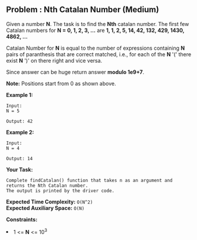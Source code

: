 ## Problem : Nth Catalan Number (Medium)
Given a number **N**. The task is to find the **Nth** catalan number.
The first few Catalan numbers for **N = 0, 1, 2, 3, …** are **1, 1, 2, 5, 14, 42, 132, 429, 1430, 4862, …**

Catalan Number for **N** is equal to the number of expressions containing **N** pairs of paranthesis that are correct matched, i.e., for each of the **N** '(' there exist **N** ')' on there right and vice versa.

Since answer can be huge return answer **modulo 1e9+7**.

**Note:** Positions start from 0 as shown above.

**Example 1:**
```
Input:
N = 5

Output: 42
```

**Example 2:**
```
Input:
N = 4

Output: 14
```

**Your Task:**
```
Complete findCatalan() function that takes n as an argument and returns the Nth Catalan number. 
The output is printed by the driver code.
```

**Expected Time Complexity:** ```O(N^2)```<br>
**Expected Auxiliary Space:** ```O(N)```

**Constraints:**
<li>1 <= <b>N</b> <= 10<sup>3</sup></li>
